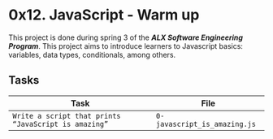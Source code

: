 # 0x12. JavaScript - Warm up

This project is done during spring 3 of the ***ALX Software Engineering Program***. This project aims to introduce learners to Javascript basics: variables, data types, conditionals, among others.

## Tasks

| Task | File |
| ---- | ---- |
| `Write a script that prints “JavaScript is amazing”`| `0-javascript_is_amazing.js`|

